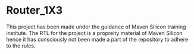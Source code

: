 # Router_1X3
This project has been made under the guidance of Maven Silicon training institute. The RTL for the project is a propreity material of Maven Silicon hence it has consciously not been made a part of the repository to adhere to the rules.
